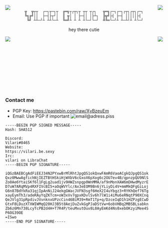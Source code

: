 <img align="left" src="https://cdn.discordapp.com/attachments/842501199693086750/1120646988283793518/FGmWfPH.png"> <img align="right" src="https://cdn.discordapp.com/attachments/842501199693086750/1120646988283793518/FGmWfPH.png">

<div align="center">

```

╦  ╦┬┬  ┌─┐┬─┐┬  ╔═╗┬┌┬┐┬ ┬┬ ┬┌┐   ╦═╗┌─┐┌─┐┌┬┐┌┬┐┌─┐
╚╗╔╝││  ├─┤├┬┘│  ║ ╦│ │ ├─┤│ │├┴┐  ╠╦╝├┤ ├─┤ │││││├┤ 
 ╚╝ ┴┴─┘┴ ┴┴└─┴  ╚═╝┴ ┴ ┴ ┴└─┘└─┘  ╩╚═└─┘┴ ┴─┴┘┴ ┴└─┘

```
hey there cutie
</div>

<img align="left" src="https://media.discordapp.net/attachments/842501199693086750/1120614751865671680/ezgif-3-343d1d9338.gif">
<img align="right" src="https://github-readme-stats.vercel.app/api/top-langs/?username=VilariStorms">

</br></br></br></br></br></br></br></br></br></br>


### Contact me
- PGP Key: https://pastebin.com/raw/XyBzeuEm
- Email: Use PGP if important ![email@adress.piss](https://cdn.discordapp.com/attachments/1101565835291664404/1104446433836408922/aGc6ASO.png)
```
-----BEGIN PGP SIGNED MESSAGE-----
Hash: SHA512

Discord:
Vilari#8465
Website:
https://vilari.be.sexy
Irc:
vilari on LibraChat
-----BEGIN PGP SIGNATURE-----

iQGzBAEBCgAdFiEEJ34N2PYxwBrMlRhtJpgQS1okQxwFAmR6VaoACgkQJpgQS1ok
Qxz0MwwAgfichNjIEZTBtHSkiHjWXbV6cGxoX6pXog6c2OU7ev4B/qpnzpQU9NlS
Zo0Ae6YtaiSKf6l1FgLg2uad1jv9HWZsnpgp0WnMMA/af9nMonXAW6mDHwdMyzrE
D7uW7ARqMVp4RXFIVcBI5+aOqWVYlc/Ax3eEOM9Bn6jYLiyDi4V+mmMkQFgGiLoj
G6n87BdYkRa31qjIpAnNiJ24ekgGWacJVFN3sgf6HeX2I4uYbgz3+RYKhQef76Tg
xayEymTh3/adeRAyYqZKTcm+oW3xVv7gpxKDvlSv6h7lW1i4iMu6eRNqtP90XCnq
QeJVlg31pRpdivJVvnknxUPzcCin46BiM39+RmT1Tp+q/DzceIqD1h1HZPzgECwD
GtxF8LDuzXTXWIWMqQ20HJ3B5t8AejDuZvkGgPJaDStVw+6obVHBq2MBSBLsabkn
Zb6z6Mn738LcyTcPB2d4H+T7R4P/teuMxutOuv8L0AyEmKd4Ns0xebOKzyiMee4S
P6OG39OE
=ISwo
-----END PGP SIGNATURE-----

```

